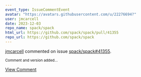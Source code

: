 ```yaml
---
event_type: IssueCommentEvent
avatar: "https://avatars.githubusercontent.com/u/22276694?"
user: jmcarcell
date: 2023-12-03
repo_name: spack/spack
html_url: https://github.com/spack/spack/pull/41355
repo_url: https://github.com/spack/spack
---
```


<a href='https://github.com/jmcarcell' target='_blank'>jmcarcell</a> commented on issue <a href='https://github.com/spack/spack/pull/41355' target='_blank'>spack/spack#41355</a>.

<small>Comment and version added...</small>

<a href='https://github.com/spack/spack/pull/41355' target='_blank'>View Comment</a>